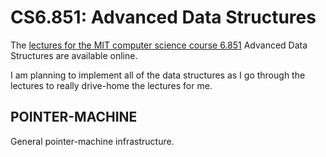 CS6.851: Advanced Data Structures
=================================

The [lectures for the MIT computer science course 6.851][1] Advanced Data
Structures are available online.

  [1]: http://courses.csail.mit.edu/6.851/spring14/

I am planning to implement all of the data structures as I go through
the lectures to really drive-home the lectures for me.

POINTER-MACHINE
---------------

General pointer-machine infrastructure.
